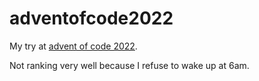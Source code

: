 # adventofcode2022

My try at [advent of code 2022](https://adventofcode.com/2022).

Not ranking very well because I refuse to wake up at 6am.
